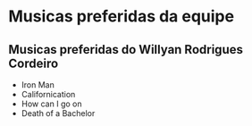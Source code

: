 # Musicas preferidas da equipe

## Musicas preferidas do Willyan Rodrigues Cordeiro

* Iron Man
* Californication
* How can I go on
* Death of a Bachelor
